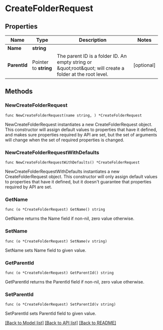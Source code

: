 # CreateFolderRequest

## Properties

Name | Type | Description | Notes
------------ | ------------- | ------------- | -------------
**Name** | **string** |  | 
**ParentId** | Pointer to **string** | The parent ID is a folder ID. An empty string or \&quot;root\&quot;  will create a folder at the root level. | [optional] 

## Methods

### NewCreateFolderRequest

`func NewCreateFolderRequest(name string, ) *CreateFolderRequest`

NewCreateFolderRequest instantiates a new CreateFolderRequest object.
This constructor will assign default values to properties that have it defined,
and makes sure properties required by API are set, but the set of arguments
will change when the set of required properties is changed.

### NewCreateFolderRequestWithDefaults

`func NewCreateFolderRequestWithDefaults() *CreateFolderRequest`

NewCreateFolderRequestWithDefaults instantiates a new CreateFolderRequest object.
This constructor will only assign default values to properties that have it defined,
but it doesn't guarantee that properties required by API are set.

### GetName

`func (o *CreateFolderRequest) GetName() string`

GetName returns the Name field if non-nil, zero value otherwise.

### SetName

`func (o *CreateFolderRequest) SetName(v string)`

SetName sets Name field to given value.

### GetParentId

`func (o *CreateFolderRequest) GetParentId() string`

GetParentId returns the ParentId field if non-nil, zero value otherwise.

### SetParentId

`func (o *CreateFolderRequest) SetParentId(v string)`

SetParentId sets ParentId field to given value.


[[Back to Model list]](../README.md#documentation-for-models) [[Back to API list]](../README.md#documentation-for-api-endpoints) [[Back to README]](../README.md)


